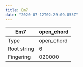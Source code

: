 ```yaml
---
title: Em7
date: "2020-07-12T02:29:09.855Z"
---
```


|Em7|open_chord|
|---|---|
|Type|open_chord|
|Root string|6|
|Fingering|020000|

